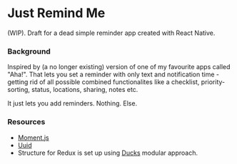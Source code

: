 # Just Remind Me

(WIP). Draft for a dead simple reminder app created with React Native.

### Background

Inspired by (a no longer existing) version of one of my favourite apps called "Aha!". That lets you set a reminder with only text and notification time - getting rid of all possible combined functionalites like a checklist, priority-sorting, status, locations, sharing, notes etc.

It just lets you add reminders. Nothing. Else.


### Resources
* [Moment.js](https://momentjs.com/)
* [Uuid](https://www.npmjs.com/package/uuid)
* Structure for Redux is set up using [Ducks](https://github.com/erikras/ducks-modular-redux) modular approach.